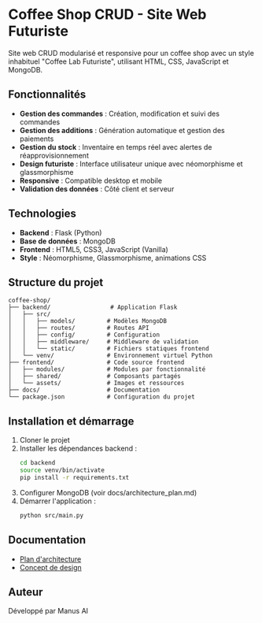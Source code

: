 # Coffee Shop CRUD - Site Web Futuriste

Site web CRUD modularisé et responsive pour un coffee shop avec un style inhabituel "Coffee Lab Futuriste", utilisant HTML, CSS, JavaScript et MongoDB.

## Fonctionnalités

- **Gestion des commandes** : Création, modification et suivi des commandes
- **Gestion des additions** : Génération automatique et gestion des paiements
- **Gestion du stock** : Inventaire en temps réel avec alertes de réapprovisionnement
- **Design futuriste** : Interface utilisateur unique avec néomorphisme et glassmorphisme
- **Responsive** : Compatible desktop et mobile
- **Validation des données** : Côté client et serveur

## Technologies

- **Backend** : Flask (Python)
- **Base de données** : MongoDB
- **Frontend** : HTML5, CSS3, JavaScript (Vanilla)
- **Style** : Néomorphisme, Glassmorphisme, animations CSS

## Structure du projet

```
coffee-shop/
├── backend/                 # Application Flask
│   ├── src/
│   │   ├── models/         # Modèles MongoDB
│   │   ├── routes/         # Routes API
│   │   ├── config/         # Configuration
│   │   ├── middleware/     # Middleware de validation
│   │   └── static/         # Fichiers statiques frontend
│   └── venv/               # Environnement virtuel Python
├── frontend/               # Code source frontend
│   ├── modules/            # Modules par fonctionnalité
│   ├── shared/             # Composants partagés
│   └── assets/             # Images et ressources
├── docs/                   # Documentation
└── package.json            # Configuration du projet
```

## Installation et démarrage

1. Cloner le projet
2. Installer les dépendances backend :
   ```bash
   cd backend
   source venv/bin/activate
   pip install -r requirements.txt
   ```
3. Configurer MongoDB (voir docs/architecture_plan.md)
4. Démarrer l'application :
   ```bash
   python src/main.py
   ```

## Documentation

- [Plan d'architecture](docs/architecture_plan.md)
- [Concept de design](docs/design_concept.md)

## Auteur

Développé par Manus AI

